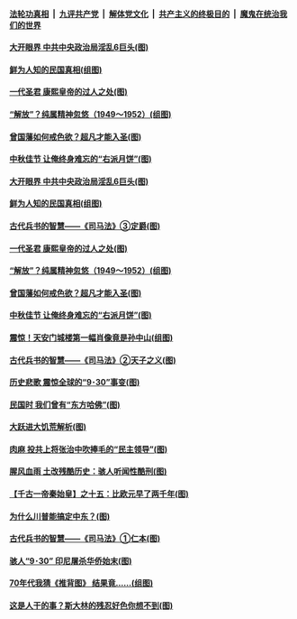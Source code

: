 

####  [法轮功真相](../../../../basic/blob/master/README.md?t=10031831) &nbsp;|&nbsp; [九评共产党](../../../../9ping.md/blob/master/README.md?t=10031831) &nbsp;|&nbsp; [解体党文化](../../../../jtdwh.md/blob/master/README.md?t=10031831)  &nbsp;|&nbsp; [共产主义的终极目的](../../../../gczydzjmd.md/blob/master/README.md?t=10031831) &nbsp;|&nbsp; [魔鬼在统治我们的世界](../../../../mgztzwmdsj.md/blob/master/README.md?t=10031831) 

#### [大开眼界 中共中央政治局淫乱6巨头(图)](../pages/p6/947435.md?t=10031831) 

#### [鲜为人知的民国真相(组图)](../pages/p6/947477.md?t=10031831) 

#### [一代圣君 康熙皇帝的过人之处(图)](../pages/p6/874870.md?t=10031831) 

#### [“解放”？纯属精神忽悠（1949～1952）(组图)](../pages/p6/947382.md?t=10031831) 

#### [曾国藩如何戒色欲？超凡才能入圣(图)](../pages/p6/908904.md?t=10031831) 

#### [中秋佳节 让俺终身难忘的“右派月饼”(图)](../pages/p6/946665.md?t=10031831) 

#### [大开眼界 中共中央政治局淫乱6巨头(图)](../pages/p6/947435.md?t=10031831) 

#### [鲜为人知的民国真相(组图)](../pages/p6/947477.md?t=10031831) 

#### [古代兵书的智慧——《司马法》③定爵(图)](../pages/p6/947111.md?t=10031831) 

#### [一代圣君 康熙皇帝的过人之处(图)](../pages/p6/874870.md?t=10031831) 

#### [“解放”？纯属精神忽悠（1949～1952）(组图)](../pages/p6/947382.md?t=10031831) 

#### [曾国藩如何戒色欲？超凡才能入圣(图)](../pages/p6/908904.md?t=10031831) 

#### [中秋佳节 让俺终身难忘的“右派月饼”(图)](../pages/p6/946665.md?t=10031831) 

#### [震惊！天安门城楼第一幅肖像竟是孙中山(组图)](../pages/p6/947523.md?t=10031831) 

#### [古代兵书的智慧——《司马法》②天子之义(图)](../pages/p6/947110.md?t=10031831) 

#### [历史悲歌 震惊全球的“9･30”事变(图)](../pages/p6/930030.md?t=10031831) 

#### [民国时 我们曾有“东方哈佛”(图)](../pages/p6/947030.md?t=10031831) 

#### [大跃进大饥荒解析(图)](../pages/p6/947514.md?t=10031831) 

#### [肉麻 投共上将张治中吹捧毛的“民主领导”(图)](../pages/p6/947026.md?t=10031831) 

#### [腥风血雨 土改残酷历史：骇人听闻性酷刑(图)](../pages/p6/947521.md?t=10031831) 

#### [【千古一帝秦始皇】之十五：比欧元早了两千年(图)](../pages/p6/945193.md?t=10031831) 

#### [为什么川普能搞定中东？(图)](../pages/p6/946885.md?t=10031831) 

#### [古代兵书的智慧——《司马法》①仁本(图)](../pages/p6/947109.md?t=10031831) 

#### [骇人“9･30” 印尼屠杀华侨始末(图)](../pages/p6/930029.md?t=10031831) 

#### [70年代我猜《推背图》 结果竟……(组图)](../pages/p6/947027.md?t=10031831) 

#### [这是人干的事？斯大林的残忍好色你想不到(图)](../pages/p6/946534.md?t=10031831) 

